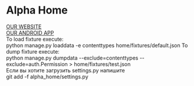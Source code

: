 # Alpha Home
[OUR WEBSITE](https://home.umtechn.ru)
<br>
[OUR ANDROID APP](https://bit.do/alpha_home_dev)
<br>
To load fixture execute:
<br>
python manage.py loaddata -e contenttypes home/fixtures/default.json
To dump fixture execute:
<br>
python manage.py dumpdata --exclude=contenttypes --exclude=auth.Permission > home/fixtures/test.json
<br>
Если вы хотите загрузить settings.py напишите
<br>
git add -f alpha_home/settings.py
